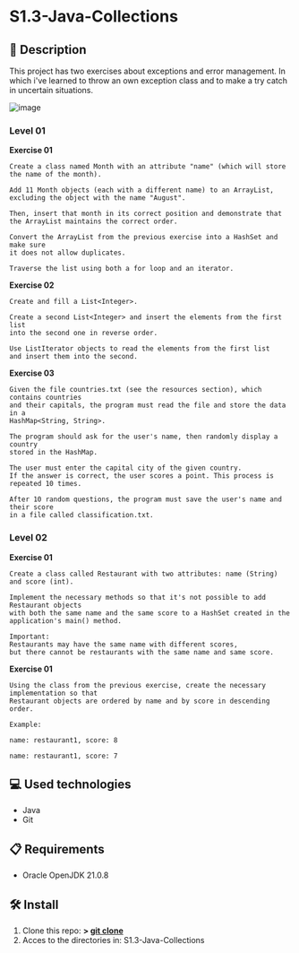 # S1.3-Java-Collections

## 📄 **Description**

This project has two exercises about exceptions and error management. In which i've learned to throw an
own exception class and to make a try catch in uncertain situations.

![image](https://images.unsplash.com/photo-1524779709304-40b5a3560c60?q=80&w=1376&auto=format&fit=crop&ixlib=rb-4.1.0&ixid=M3wxMjA3fDB8MHxwaG90by1wYWdlfHx8fGVufDB8fHx8fA%3D%3D)

### **Level 01**

**Exercise 01**

    Create a class named Month with an attribute "name" (which will store the name of the month).

    Add 11 Month objects (each with a different name) to an ArrayList,
    excluding the object with the name "August".
    
    Then, insert that month in its correct position and demonstrate that
    the ArrayList maintains the correct order.
    
    Convert the ArrayList from the previous exercise into a HashSet and make sure
    it does not allow duplicates.
    
    Traverse the list using both a for loop and an iterator.

**Exercise 02**

    Create and fill a List<Integer>.

    Create a second List<Integer> and insert the elements from the first list
    into the second one in reverse order.
    
    Use ListIterator objects to read the elements from the first list
    and insert them into the second.

**Exercise 03**

    Given the file countries.txt (see the resources section), which contains countries
    and their capitals, the program must read the file and store the data in a
    HashMap<String, String>.
    
    The program should ask for the user's name, then randomly display a country
    stored in the HashMap.
    
    The user must enter the capital city of the given country.
    If the answer is correct, the user scores a point. This process is repeated 10 times.
    
    After 10 random questions, the program must save the user's name and their score
    in a file called classification.txt.

### **Level 02**

**Exercise 01**
    
    Create a class called Restaurant with two attributes: name (String) and score (int).

    Implement the necessary methods so that it's not possible to add Restaurant objects
    with both the same name and the same score to a HashSet created in the application's main() method.
    
    Important:
    Restaurants may have the same name with different scores,
    but there cannot be restaurants with the same name and same score.

**Exercise 01**

    Using the class from the previous exercise, create the necessary implementation so that
    Restaurant objects are ordered by name and by score in descending order.
    
    Example:
    
    name: restaurant1, score: 8
    
    name: restaurant1, score: 7


## 💻 **Used technologies**

- Java
- Git

## 📋 **Requirements**

- Oracle OpenJDK 21.0.8

## 🛠️ **Install**

1. Clone this repo: **>  [git clone](https://github.com/mirexan/S1.2-Exceptions.git)**
2. Acces to the directories in: S1.3-Java-Collections
